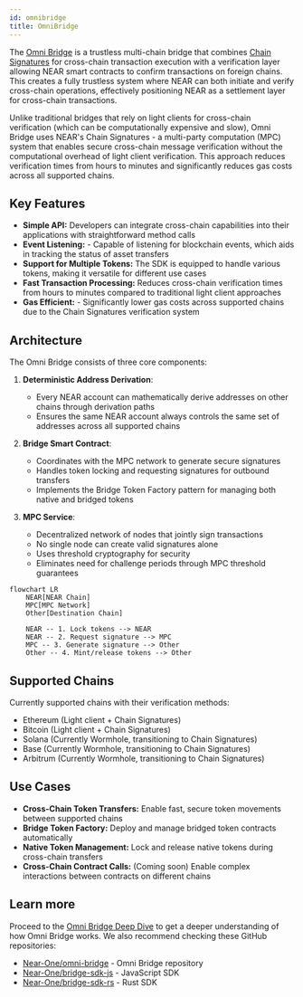 ```yaml
---
id: omnibridge
title: OmniBridge
---
```


The [Omni Bridge](https://github.com/Near-One/omni-bridge) is a trustless multi-chain bridge that combines [Chain Signatures](chain-signatures.md) for cross-chain transaction execution with a verification layer allowing NEAR smart contracts to confirm transactions on foreign chains. This creates a fully trustless system where NEAR can both initiate and verify cross-chain operations, effectively positioning NEAR as a settlement layer for cross-chain transactions.

Unlike traditional bridges that rely on light clients for cross-chain verification (which can be computationally expensive and slow), Omni Bridge uses NEAR's Chain Signatures - a multi-party computation (MPC) system that enables secure cross-chain message verification without the computational overhead of light client verification. This approach reduces verification times from hours to minutes and significantly reduces gas costs across all supported chains.

## Key Features

- **Simple API:** Developers can integrate cross-chain capabilities into their applications with straightforward method calls
- **Event Listening:** - Capable of listening for blockchain events, which aids in tracking the status of asset transfers
- **Support for Multiple Tokens:** The SDK is equipped to handle various tokens, making it versatile for different use cases
- **Fast Transaction Processing:**  Reduces cross-chain verification times from hours to minutes compared to traditional light client approaches
- **Gas Efficient:** - Significantly lower gas costs across supported chains due to the Chain Signatures verification system


## Architecture

The Omni Bridge consists of three core components:

1. **Deterministic Address Derivation**:
   - Every NEAR account can mathematically derive addresses on other chains through derivation paths
   - Ensures the same NEAR account always controls the same set of addresses across all supported chains

2. **Bridge Smart Contract**:
   - Coordinates with the MPC network to generate secure signatures
   - Handles token locking and requesting signatures for outbound transfers
   - Implements the Bridge Token Factory pattern for managing both native and bridged tokens

3. **MPC Service**:
   - Decentralized network of nodes that jointly sign transactions
   - No single node can create valid signatures alone
   - Uses threshold cryptography for security
   - Eliminates need for challenge periods through MPC threshold guarantees

```mermaid
flowchart LR
    NEAR[NEAR Chain]
    MPC[MPC Network]
    Other[Destination Chain]
    
    NEAR -- 1. Lock tokens --> NEAR
    NEAR -- 2. Request signature --> MPC
    MPC -- 3. Generate signature --> Other
    Other -- 4. Mint/release tokens --> Other
``` 

## Supported Chains

Currently supported chains with their verification methods:

- Ethereum (Light client + Chain Signatures)
- Bitcoin (Light client + Chain Signatures)
- Solana (Currently Wormhole, transitioning to Chain Signatures)
- Base (Currently Wormhole, transitioning to Chain Signatures)
- Arbitrum (Currently Wormhole, transitioning to Chain Signatures)

## Use Cases

- **Cross-Chain Token Transfers:** Enable fast, secure token movements between supported chains
- **Bridge Token Factory:** Deploy and manage bridged token contracts automatically
- **Native Token Management:** Lock and release native tokens during cross-chain transfers
- **Cross-Chain Contract Calls:** (Coming soon) Enable complex interactions between contracts on different chains

## Learn more

Proceed to the [Omni Bridge Deep Dive](omni-deep.md) to get a deeper understanding of how Omni Bridge works. We also recommend checking these GitHub repositories:

- [Near-One/omni-bridge](https://github.com/Near-One/omni-bridge) - Omni Bridge repository
- [Near-One/bridge-sdk-js](https://github.com/Near-One/bridge-sdk-js) - JavaScript SDK
- [Near-One/bridge-sdk-rs](https://github.com/Near-One/bridge-sdk-rs) - Rust SDK
